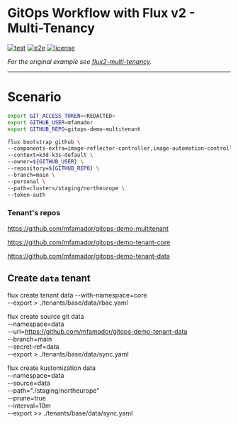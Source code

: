 # GitOps Workflow with Flux v2 - Multi-Tenancy

[![test](https://github.com/mfamador/gitops-demo-multitenant/actions/workflows/test.yaml/badge.svg)](https://github.com/mfamador/gitops-demo-multitenant/actions/workflows/test.yaml)
[![e2e](https://github.com/mfamador/gitops-demo-multitenant/actions/workflows/e2e.yaml/badge.svg)](https://github.com/mfamador/gitops-demo-multitenant/actions/workflows/e2e.yaml)
[![license](https://img.shields.io/github/license/mfamador/gitops-demo-multitenant.svg)](https://github.com/mfamador/gitops-demo-multitenant/blob/main/LICENSE)

_For the original example see [flux2-multi-tenancy](https://github.com/fluxcd/flux2-multi-tenancy)._

---

# Scenario

```bash
export GIT_ACCESS_TOKEN=<REDACTED>
export GITHUB_USER=mfamador
export GITHUB_REPO=gitops-demo-multitenant

flux bootstrap github \
--components-extra=image-reflector-controller,image-automation-controller \
--context=k3d-k3s-default \
--owner=${GITHUB_USER} \
--repository=${GITHUB_REPO} \
--branch=main \
--personal \
--path=clusters/staging/northeurope \
--token-auth

```

### Tenant's repos

https://github.com/mfamador/gitops-demo-multitenant

https://github.com/mfamador/gitops-demo-tenant-core

https://github.com/mfamador/gitops-demo-tenant-data

## Create `data` tenant

flux create tenant data --with-namespace=core \
--export > ./tenants/base/data/rbac.yaml

flux create source git data \
--namespace=data \
--url=https://github.com/mfamador/gitops-demo-tenant-data \
--branch=main \
--secret-ref=data \
--export > ./tenants/base/data/sync.yaml

flux create kustomization data \
--namespace=data \
--source=data \
--path="./staging/northeurope" \
--prune=true \
--interval=10m \
--export >> ./tenants/base/data/sync.yaml


